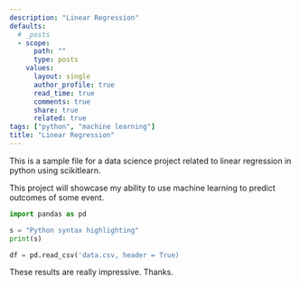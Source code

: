```yaml
---
description: "Linear Regression"
defaults:
  # _posts
  - scope:
      path: ""
      type: posts
    values:
      layout: single
      author_profile: true
      read_time: true
      comments: true
      share: true
      related: true
tags: ["python", "machine learning"]
title: "Linear Regression"
---
```


This is a sample file for a data science project related to linear regression in python using scikitlearn.

This project will showcase my ability to use machine learning to predict outcomes of some event.

```python
import pandas as pd

s = "Python syntax highlighting"
print(s)

df = pd.read_csv('data.csv, header = True)
```

These results are really impressive. Thanks.